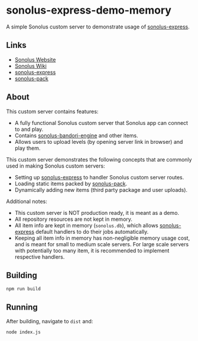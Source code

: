 # sonolus-express-demo-memory

A simple Sonolus custom server to demonstrate usage of [sonolus-express](https://github.com/NonSpicyBurrito/sonolus-express).

## Links

-   [Sonolus Website](https://sonolus.com)
-   [Sonolus Wiki](https://github.com/NonSpicyBurrito/sonolus-wiki)
-   [sonolus-express](https://github.com/NonSpicyBurrito/sonolus-express)
-   [sonolus-pack](https://github.com/NonSpicyBurrito/sonolus-pack)

## About

This custom server contains features:

-   A fully functional Sonolus custom server that Sonolus app can connect to and play.
-   Contains [sonolus-bandori-engine](https://github.com/NonSpicyBurrito/sonolus-bandori-engine) and other items.
-   Allows users to upload levels (by opening server link in browser) and play them.

This custom server demonstrates the following concepts that are commonly used in making Sonolus custom servers:

-   Setting up [sonolus-express](https://github.com/NonSpicyBurrito/sonolus-express) to handler Sonolus custom server routes.
-   Loading static items packed by [sonolus-pack](https://github.com/NonSpicyBurrito/sonolus-pack).
-   Dynamically adding new items (third party package and user uploads).

Additional notes:

-   This custom server is NOT production ready, it is meant as a demo.
-   All repository resources are not kept in memory.
-   All item info are kept in memory (`sonolus.db`), which allows [sonolus-express](https://github.com/NonSpicyBurrito/sonolus-express) default handlers to do their jobs automatically.
-   Keeping all item info in memory has non-negligible memory usage cost, and is meant for small to medium scale servers. For large scale servers with potentially too many item, it is recommended to implement respective handlers.

## Building

```
npm run build
```

## Running

After building, navigate to `dist` and:

```
node index.js
```
